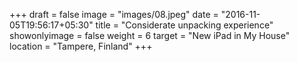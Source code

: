 +++
draft = false
image = "images/08.jpeg"
date = "2016-11-05T19:56:17+05:30"
title = "Considerate unpacking experience"
showonlyimage = false
weight = 6
target = "New iPad in My House"
location = "Tampere, Finland"
+++
